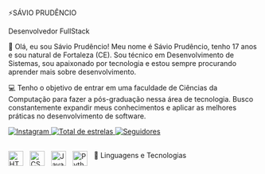 ⚡SÁVIO PRUDÊNCIO

Desenvolvedor FullStack

👋 Olá, eu sou Sávio Prudêncio!
Meu nome é Sávio Prudêncio, tenho 17 anos e sou natural de Fortaleza (CE). Sou técnico em Desenvolvimento de Sistemas, sou apaixonado por tecnologia e estou sempre procurando aprender mais sobre desenvolvimento.

💻 Tenho o objetivo de entrar em uma faculdade de Ciências da Computação para fazer a pós-graduação nessa área de tecnologia. Busco constantemente expandir meus conhecimentos e aplicar as melhores práticas no desenvolvimento de software.

<p align="left"> <a href="https://www.instagram.com/savioprudenc_/"> <img alt="Instagram" title="Siga-me no Instagram" src="https://custom-icon-badges.demolab.com/badge/Instagram-E4405F?style=for-the-badge&logo=instagram&logoColor=white" /> </a> <a href="https://github.com/Savio-Prudencio?tab=repositories&sort=stargazers"> <img alt="Total de estrelas" title="Total de estrelas GitHub" src="https://custom-icon-badges.demolab.com/github/stars/Savio-Prudencio?color=55960c&style=for-the-badge&labelColor=488207&logo=star&label=estrelas" /> </a> <a href="https://github.com/Savio-Prudencio?tab=followers"> <img alt="Seguidores" title="Seguidores no GitHub" src="https://custom-icon-badges.demolab.com/github/followers/Savio-Prudencio?color=236ad3&labelColor=1155ba&style=for-the-badge&logo=person-add&label=Seguidores&logoColor=white" /> </a> </p>

  <br>🤖 Linguagens e Tecnologias
<img align="left" alt="HTML" title="HTML" width="30px" style="padding-right: 10px;" src="https://cdn.jsdelivr.net/gh/devicons/devicon@latest/icons/html5/html5-original.svg" /> <img align="left" alt="CSS" title="CSS" width="30px" style="padding-right: 10px;" src="https://cdn.jsdelivr.net/gh/devicons/devicon@latest/icons/css3/css3-original.svg" /> <img align="left" alt="JavaScript" title="JavaScript" width="30px" style="padding-right: 10px;" src="https://cdn.jsdelivr.net/gh/devicons/devicon@latest/icons/javascript/javascript-original.svg" /> <img align="left" alt="Python" title="Python" width="30px" style="padding-right: 10px;" src="https://cdn.jsdelivr.net/gh/devicons/devicon@latest/icons/python/python-original.svg" />



